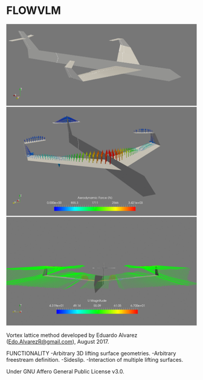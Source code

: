 # FLOWVLM


<img src="docs/img/example01.png" alt="Drawing" style="width: 600px;"/>
<img src="docs/vid/exampleforce.gif" alt="Drawing" style="width: 600px;"/>
<img src="docs/vid/examplestreams.gif" alt="Drawing" style="width: 600px;"/>

Vortex lattice method developed by Eduardo Alvarez (Edo.AlvarezR@gmail.com), August 2017.

FUNCTIONALITY
-Arbitrary 3D lifting surface geometries.
-Arbitrary freestream definition.
-Sideslip.
-Interaction of multiple lifting surfaces.

Under GNU Affero General Public License v3.0.
